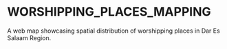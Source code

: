 # WORSHIPPING_PLACES_MAPPING
A web map showcasing spatial distribution of worshipping places in Dar Es Salaam Region.
